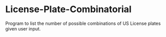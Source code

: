 # License-Plate-Combinatorial
Program to list the number of possible combinations of US License plates given user input.
